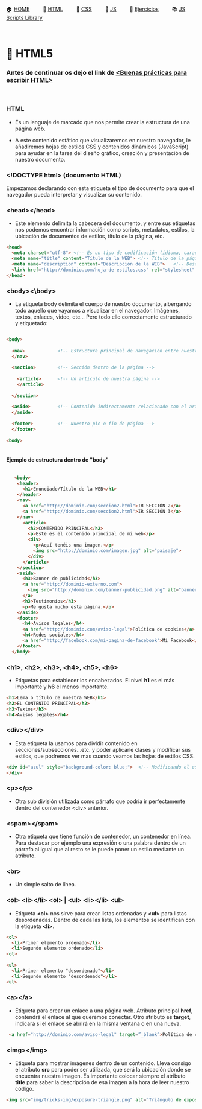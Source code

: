 :house:  [HOME](/README.md)         📕  [HTML](/documentation/html5.md)         📕  [CSS](/documentation/css.md)         📕  [JS](/documentation/js.md)         :pencil: [Ejercicios](/tests/exercices.md)         :books: [JS Scripts Library](/scripts_library/scripts.md)
 
  


&nbsp; 
&nbsp; 
# 📕 HTML5
### Antes de continuar os dejo el link de [<Buenas prácticas para escribir HTML>](rules.md)
&nbsp; &nbsp;
### HTML
+ Es un lenguaje de marcado que nos permite crear la estructura de una página web.

+ A este contenido estático que visualizaremos en nuestro navegador, le añadiremos hojas de estilos CSS y contenidos dinámicos (JavaScript) para ayudar en la tarea del diseño gráfico, creación y presentación de nuestro documento. 
&nbsp; 



### \<!DOCTYPE html>  (documento HTML)

Empezamos declarando con esta etiqueta el tipo de documento para que el navegador pueda interpretar y visualizar su contenido.

### \<head>\</head>
+ Este elemento delimita la cabecera del documento, y entre sus etiquetas nos podemos encontrar información como scripts, metadatos, estilos, la ubicación de documentos de estilos, título de la página, etc.
```html
<head>
  <meta charset="utf-8"> <!-- Es un tipo de codificación (idioma, caracteres...) -->
  <meta name="title" content="Título de la WEB"> <!-- Título de la página -->
  <meta name="description" content="Descripción de la WEB">   <!-- Descripción de la página --> 
  <link href="http://dominio.com/hoja-de-estilos.css" rel="stylesheet" type="text/css"/> <!-- Ubicación de hoja de la estilos CSS -->
</head>
```



### \<body>\<\body>
+ La etiqueta body delimita el cuerpo de nuestro documento, albergando todo aquello que vayamos a visualizar en el navegador. Imágenes, textos, enlaces, video, etc…
Pero todo ello correctamente estructurado y etiquetado:
```html

<body>
  
  <nav>            <!-- Estructura principal de navegación entre nuestras páginas -->
  </nav>
    
  <section>        <!-- Sección dentro de la página -->
    
    <article>      <!-- Un artículo de nuestra página -->
    </article>
    
  </section>
    
  <aside>          <!-- Contenido indirectamente relacionado con el artículo de nuestra página -->
  </aside>
    
  <footer>         <!-- Nuestro pie o fin de página -->
  </footer>
    
<body>
  
```
#### Ejemplo de estructura dentro de "body"
```html

   <body>
    <header>
      <h1>Enunciado/Título de la WEB</h1>      
    </header>    
    <nav> 
      <a href="http://dominio.com/seccion2.html">IR SECCIÓN 2</a>
      <a href="http://dominio.com/seccion2.html">IR SECCIÓN 3</a>
    </nav>      
      <article> 
        <h2>CONTENIDO PRINCIPAL</h2>
        <p>Este es el contenido principal de mi web</p>
        <div>
          <p>Aquí tenéis una imagen.</p>
          <img src="http://dominio.com/imagen.jpg" alt="paisaje">          
        </div>
      </article>      
    </section>
    <aside>  
      <h3>Banner de publicidad</h3>
      <a href="http://dominio-externo.com">
        <img src="http://dominio.com/banner-publicidad.png" alt="banner de publicidad">
      </a>
      <h3>Testimonios</h3>
      <p>Me gusta mucho esta página.</p>
    </aside>
    <footer>
      <h4>Avisos legales</h4>
      <a href="http://dominio.com/aviso-legal">Política de cookies</a>
      <h4>Redes sociales</h4>
      <a href="http://facebook.com/mi-pagina-de-facebook">Mi Facebook</a>
    </footer>
  </body>  

```

### \<h1>, \<h2>, \<h3>, \<h4>, \<h5>, \<h6>
+ Etiquetas para establecer los encabezados. El nivel **h1** es el más importante y **h6** el menos importante.
```html
<h1>Lema o título de nuestra WEB</h1>
<h2>EL CONTENIDO PRINCIPAL</h2>
<h3>Textos</h3>
<h4>Avisos legales</h4>
```

### \<div>\</div>
+ Esta etiqueta la usamos para dividir contenido en secciones/subsecciones...etc. y poder aplicarle clases y modificar sus estilos, que podremos ver mas cuando veamos las hojas de estilos CSS.
```html
<div id="azul" style="background-color: blue;">  <!-- Modificando el estilo con el correspondiente CSS -->
</div>
```
### \<p>\</p>
+ Otra sub división utilizada como párrafo que podría ir perfectamente dentro del contenedor \<div> anterior.

### \<spam>\</spam>
+ Otra etiqueta que tiene función de contenedor, un contenedor en línea. Para destacar por ejemplo una expresión o una palabra dentro de un párrafo al igual que al resto se le puede poner un estilo mediante un atributo. 

### \<br>
+ Un simple salto de línea.

### \<ol>  \<li>\</li> \<ol> | \<ul> \<li>\</li> \<ul>
+ Etiqueta **\<ol>** nos sirve para crear listas ordenadas y **\<ul>** para listas desordenadas. Dentro de cada las lista, los elementos se identifican con la etiqueta **\<li>**.
```html
<ol>
  <li>Primer elemento ordenado</li>
  <li>Segundo elemento ordenado</li>
<ol>
  
<ul>
  <li>Primer elemento "desordenado"</li>
  <li>Segundo elemento "desordenado"</li>
<ul>
```

### \<a>\</a>
+ Etiqueta para crear un enlace a una página web. Atributo principal **href**, contendrá el enlace al que queremos conectar. Otro atributo es **target**, indicará si el enlace se abrirá en la misma ventana o en una nueva.
```html
 <a href="http://dominio.com/aviso-legal" target=”_blank”>Política de cookies</a>
```

### \<img>\</img>
+ Etiqueta para mostrar imágenes dentro de un contenido. Lleva consigo el atributo **src** para poder ser utilizada, que será la ubicación donde se encuentra nuestra imagen. Es importante colocar siempre el atributo **title** para saber la descripción de esa imagen a la hora de leer nuestro código.

 ```html
<img src="img/tricks-img/exposure-triangle.png" alt=”Triángulo de exposición">
```
